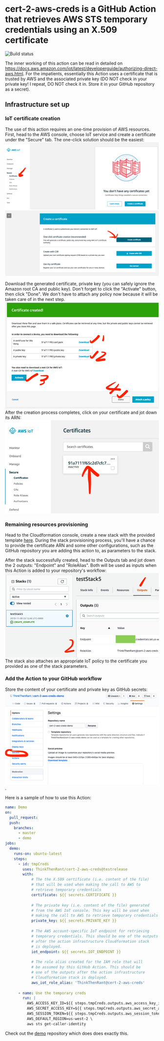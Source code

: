 # cert-2-aws-creds is a GitHub Action that retrieves AWS STS temporary credentials using an X.509 certificate
![Build status](https://github.com/ThinkThenRant/cert-2-aws-creds/workflows/UnitAndE2ETests/badge.svg "Status")

The inner working of this action can be read in detailed on https://docs.aws.amazon.com/iot/latest/developerguide/authorizing-direct-aws.html. For the impatients, essentially
this Action uses a certificate that is trusted by AWS and the associated private key (DO NOT check in your private key! I repeat, DO NOT check it in. Store it in your GitHub repository as a secret).

## Infrastructure set up
### IoT certificate creation
The use of this action requires an one-time provision of AWS resources. First, head to the AWS console, choose IoT service and create a certificate under the "Secure" tab. The one-click solution should be the easiest:
![IoT Secure tab](imgs/iot_cert_creation_1.png)
![IoT 1-click certificate creation](imgs/iot_cert_creation_2.png)

Download the generated certificate, private key (you can safely ignore the Amazon root CA and public key). Don't forget to click the "Activate" button, then click "Done". We don't have to attach any policy now because it will be taken care of in the next step.
![IoT cert download](imgs/iot_cert_creation_3.png)
After the creation process completes, click on your certificate and jot down its ARN:
![IoT cert ARN](imgs/iot_cert_creation_4.png)

### Remaining resources provisioning
Head to the Cloudformation console, create a new stack with the provided template [here](action_infrastructure/cloudformation.yml). During the stack provisioning process, you'll have a chance to provide the certificate ARN and some other configurations, such as the GitHub repository you are adding this action to, as parameters to the stack.

After the stack successfully created, head to the Outputs tab and jot down the 2 outputs: "Endpoint" and "RoleAlias". Both will be used as inputs when this Action is added to your repository's workflow:
![CFN stack](imgs/cfn_stack.png)
The stack also attaches an appropriate IoT policy to the certificate you provided as one of the stack parameters.

### Add the Action to your GitHub workflow
Store the content of your certificate and private key as GitHub secrets:
![GitHub secrets](imgs/GitHub_secrets.png).

Here is a sample of how to use this Action:
```yaml
name: Demo
on:
  pull_request:
  push:
    branches:
      - master
      - demo
jobs:
  demo:
    runs-on: ubuntu-latest
    steps:
      - id: tmpCreds
        uses: ThinkThenRant/cert-2-aws-creds@testrelease
        with:
            # The the X.509 certificate (i.e. content of the file)
            # that will be used when making the call to AWS to
            # retrieve temporary credentials
            certificate: ${{ secrets.CERTIFICATE }}
            
            # The private key (i.e. content of the file) generated
            # from the AWS IoT console. This key will be used when
            # making the call to AWS to retrieve temporary credentials
            private_key: ${{ secrets.PRIVATE_KEY }}

            # The AWS account-specific IoT endpoint for retrieving
            # temporary credentials. This should be one of the outputs
            # after the action infrastructure Cloudformation stack
            # is deployed.
            iot_endpoint: ${{ secrets.IOT_ENDPOINT }}

            # The role alias created for the IAM role that will
            # be assumed by this GitHub Action. This should be
            # one of the outputs after the action infrastructure
            # Cloudformation stack is deployed.
            aws_iot_role_alias: 'ThinkThenRant@cert-2-aws-creds'
      
      - name: Use the temporary creds
        run: |
          AWS_ACCESS_KEY_ID=${{ steps.tmpCreds.outputs.aws_access_key_id }} \
          AWS_SECRET_ACCESS_KEY=${{ steps.tmpCreds.outputs.aws_secret_access_key }} \
          AWS_SESSION_TOKEN=${{ steps.tmpCreds.outputs.aws_session_token }} \
          AWS_DEFAULT_REGION=us-west-2 \
          aws sts get-caller-identity
```

Check out the [demo](https://github.com/ThinkThenRant/cert-2-aws-creds-demo) repository which does does exactly this.